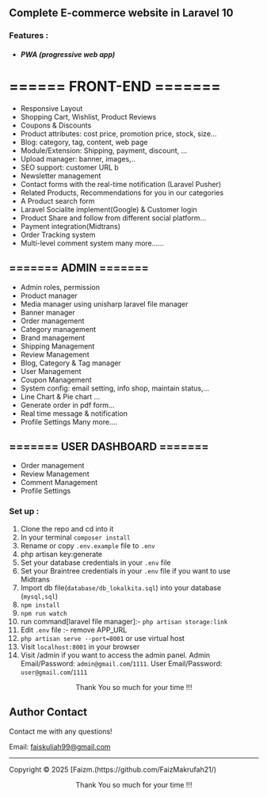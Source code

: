 ## Complete E-commerce website in Laravel 10

### Features :

-   ##### PWA (progressive web app)

# ====== FRONT-END =======

-   Responsive Layout
-   Shopping Cart, Wishlist, Product Reviews
-   Coupons & Discounts
-   Product attributes: cost price, promotion price, stock, size...
-   Blog: category, tag, content, web page
-   Module/Extension: Shipping, payment, discount, ...
-   Upload manager: banner, images,..
-   SEO support: customer URL b
-   Newsletter management
-   Contact forms with the real-time notification (Laravel Pusher)
-   Related Products, Recommendations for you in our categories
-   A Product search form
-   Laravel Socialite implement(Google) & Customer login
-   Product Share and follow from different social platform...
-   Payment integration(Midtrans)
-   Order Tracking system
-   Multi-level comment system
    many more......

## ======= ADMIN =======

-   Admin roles, permission
-   Product manager
-   Media manager using unisharp laravel file manager
-   Banner manager
-   Order management
-   Category management
-   Brand management
-   Shipping Management
-   Review Management
-   Blog, Category & Tag manager
-   User Management
-   Coupon Management
-   System config: email setting, info shop, maintain status,...
-   Line Chart & Pie chart ...
-   Generate order in pdf form...
-   Real time message & notification
-   Profile Settings
    Many more....

## ======= USER DASHBOARD =======

-   Order management
-   Review Management
-   Comment Management
-   Profile Settings

### Set up :

1. Clone the repo and cd into it
2. In your terminal `composer install`
3. Rename or copy `.env.example` file to `.env`
4. php artisan key:generate
5. Set your database credentials in your `.env` file
6. Set your Braintree credentials in your `.env` file if you want to use Midtrans
7. Import db file(`database/db_lokalkita.sql`) into your database (`mysql,sql`)
8. `npm install`
9. `npm run watch`
10. run command[laravel file manager]:- `php artisan storage:link`
11. Edit `.env` file :- remove APP_URL
12. `php artisan serve --port=8001` or use virtual host
13. Visit `localhost:8001` in your browser
14. Visit /admin if you want to access the admin panel. Admin Email/Password: `admin@gmail.com`/`1111`. User Email/Password: `user@gmail.com`/`1111`

<p style="text-align:center">Thank You so much for your time !!!</p>

## Author Contact

Contact me with any questions!<br>

Email: faiskuliah99@gmail.com

<hr>
  Copyright © 2025 [Faizm.(https://github.com/FaizMakrufah21/)
  
<p style="text-align:center">Thank You so much for your time !!!</p>

